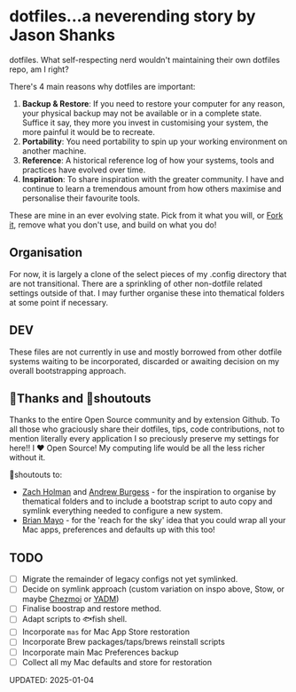 # dotfiles...a neverending story by Jason Shanks

dotfiles. What self-respecting nerd wouldn't maintaining their own dotfiles repo, am I right?

There's 4 main reasons why dotfiles are important:

1. **Backup & Restore**: If you need to restore your computer for any reason, your physical backup may not be available or in a complete state. Suffice it say, they more you invest in customising your system, the more painful it would be to recreate.
2. **Portability**: You need portability to spin up your working environment on another machine.
3. **Reference**: A historical reference log of how your systems, tools and practices have evolved over time.
4. **Inspiration**: To share inspiration with the greater community. I have and continue to learn a tremendous amount from how others maximise and personalise their favourite tools.

These are mine in an ever evolving state. Pick from it what you will, or [Fork it](https://github.com/jasonshanks/dotfiles/fork), remove what you don't use, and build on what you do!

## Organisation

For now, it is largely a clone of the select pieces of my .config directory that are not transitional. There are a sprinkling of other non-dotfile related settings outside of that. I may further organise these into thematical folders at some point if necessary.

## DEV

These files are not currently in use and mostly borrowed from other dotfile systems waiting to be incorporated, discarded or awaiting decision on my overall bootstrapping approach.

## 🙏Thanks and 📣shoutouts

Thanks to the entire Open Source community and by extension Github. To all those who graciously share their dotfiles, tips, code contributions, not to mention literally every application I so preciously preserve my settings for here!! I ♥️ Open Source! My computing life would be all the less richer without it.

📣shoutouts to:

- [Zach Holman](https://zachholman.com/2010/08/dotfiles-are-meant-to-be-forked/) and [Andrew Burgess](https://shaky.sh/simple-dotfiles/) - for the inspiration to organise by thematical folders and to include a bootstrap script to auto copy and symlink everything needed to configure a new system.
- [Brian Mayo](https://medium.com/@protiumx/bash-gnu-stow-take-a-walk-while-your-new-macbook-is-being-set-up-351a6f2f9225) - for the 'reach for the sky' idea that you could wrap all your Mac apps, preferences and defaults up with this too!

## TODO

- [ ] Migrate the remainder of legacy configs not yet symlinked.
- [ ] Decide on symlink approach (custom variation on inspo above, Stow, or maybe [Chezmoi](https://www.chezmoi.io) or [YADM](https://yadm.io/#))
- [ ] Finalise boostrap and restore method.
- [ ] Adapt scripts to 🐟fish shell.
- [ ] Incorporate `mas` for Mac App Store restoration
- [ ] Incorporate Brew packages/taps/brews reinstall scripts
- [ ] Incorporate main Mac Preferences backup
- [ ] Collect all my Mac defaults and store for restoration

UPDATED: 2025-01-04
